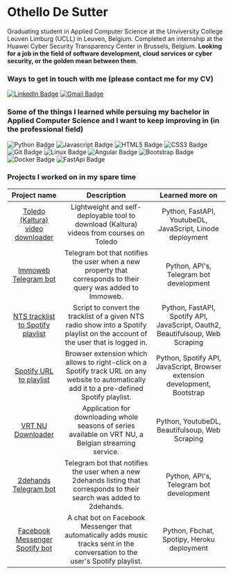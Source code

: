 # Othello De Sutter
Graduating student in Applied Computer Science at the Unviversity College Leuven Limburg (UCLL) in Leuven, Belgium.
Completed an internship at the Huawei Cyber Security Transparency Center in Brussels, Belgium. **Looking for a job in the field of software development, cloud services or cyber security, or the golden mean between them**.

### Ways to get in touch with me (please contact me for my CV)
<a href="https://www.linkedin.com/in/othellodesutter/" target="_blank"><img alt="LinkedIn Badge" src="https://img.shields.io/badge/LinkedIn-0077B5?style=for-the-badge&logo=linkedin&logoColor=white"></a>
<a href="mailto: othello.de.sutter@gmail.com"><img alt="Gmail Badge" src="https://img.shields.io/badge/Gmail-D14836?style=for-the-badge&logo=gmail&logoColor=white"></a>

### Some of the things I learned while persuing my bachelor in Applied Computer Science and I want to keep improving in (in the professional field)
<a><img alt="Python Badge" src="https://img.shields.io/badge/Python-FFD43B?style=for-the-badge&logo=python&logoColor=blue"></a>
<img alt="Javascript Badge" src="https://img.shields.io/badge/JavaScript-323330?style=for-the-badge&logo=javascript&logoColor=F7DF1E">
<img alt="HTML5 Badge" src="https://img.shields.io/badge/HTML5-E34F26?style=for-the-badge&logo=html5&logoColor=white">
<img alt="CSS3 Badge" src="https://img.shields.io/badge/CSS3-1572B6?style=for-the-badge&logo=css3&logoColor=white">
<img alt="Git Badge" src="https://img.shields.io/badge/GIT-E44C30?style=for-the-badge&logo=git&logoColor=white">
<img alt="Linux Badge" src="https://img.shields.io/badge/Linux-FCC624?style=for-the-badge&logo=linux&logoColor=black">
<img alt="Angular Badge" src="https://img.shields.io/badge/Angular-DD0031?style=for-the-badge&logo=angular&logoColor=white">
<img alt="Bootstrap Badge" src="https://img.shields.io/badge/Bootstrap-563D7C?style=for-the-badge&logo=bootstrap&logoColor=white">
<img alt="Docker Badge" src="https://img.shields.io/badge/Docker-2CA5E0?style=for-the-badge&logo=docker&logoColor=white">
<img alt="FastApi Badge" src="https://img.shields.io/badge/fastapi-109989?style=for-the-badge&logo=FASTAPI&logoColor=white">


### Projects I worked on in my spare time
| Project name | Description | Learned more on |
| :---:   | :---: | :---: |
| [Toledo (Kaltura) video downloader](https://github.com/othellodesutter/toledo-video-downloader) | Lightweight and self-deployable tool to download (Kaltura) videos from courses on Toledo | Python, FastAPI, YoutubeDL, JavaScript, Linode deployment |
| [Immoweb Telegram bot](https://github.com/othellodesutter/immoweb-telegram-bot) | Telegram bot that notifies the user when a new property that corresponds to their query was added to Immoweb. | Python, API's, Telegram bot development |
| [NTS tracklist to Spotify playlist](https://github.com/othellodesutter/nts-tracklist-to-spotify-playlist) | Script to convert the tracklist of a given NTS radio show into a Spotify playlist on the account of the user that is logged in. | Python, FastAPI, Spotify API, JavaScript, Oauth2, Beautifulsoup, Web Scraping |
| [Spotify URL to playlist](https://github.com/othellodesutter/spotify-url-to-playlist) | Browser extension which allows to right-click on a Spotify track URL on any website to automatically add it to a pre-defined Spotify playlist. | Python, Spotify API, JavaScript, Browser extension development, Bootstrap |
| [VRT NU Downloader](https://github.com/othellodesutter/VRT-NU-Downloader) | Application for downloading whole seasons of series available on VRT NU, a Belgian streaming service. | Python, YoutubeDL, Beautifulsoup, Web Scraping |
| [2dehands Telegram bot](https://github.com/othellodesutter/2dehands-telegram-bot) | Telegram bot that notifies the user when a new 2dehands listing that corresponds to their search was added to 2dehands. | Python, API's, Telegram bot development |
| [Facebook Messenger Spotify bot](https://github.com/othellodesutter/Messenger-Spotify-Bot) | A chat bot on Facebook Messenger that automatically adds music tracks sent in the conversation to the user's Spotify playlist. | Python, Fbchat, Spotipy, Heroku deployment |
